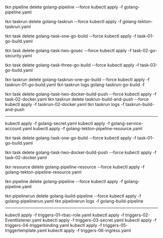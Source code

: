 

tkn pipeline delete golang-pipeline --force
kubectl apply -f golang-pipeline.yaml

tkn taskrun delete golang-taskrun --force
kubectl apply -f golang-tekton-taskrun.yaml

tkn task delete golang-task-one-go-build --force
kubectl apply -f task-01-go-build.yaml

tkn task delete golang-task-two-gosec --force
kubectl apply -f task-02-go-security.yaml

tkn task delete golang-task-three-go-build --force
kubectl apply -f task-03-go-build.yaml

tkn taskrun delete golang-taskrun-one-go-build --force
kubectl apply -f taskrun-01-go-build.yaml
tkn taskrun logs golang-taskrun-go-build -f

tkn task delete golang-task-two-docker-build-push --force
kubectl apply -f task-02-docker.yaml
tkn taskrun delete taskrun-build-and-push --force
kubectl apply -f taskrun-02-docker.yaml
tkn taskrun logs -f taskrun-build-and-push


-------------------------------------------------------

kubectl apply -f golang-secret.yaml
kubectl apply -f golang-service-account.yaml
kubectl apply -f golang-tekton-pipeline-resource.yaml

tkn task delete golang-task-one-go-build --force
kubectl apply -f task-01-go-build.yaml

tkn task delete golang-task-two-docker-build-push --force
kubectl apply -f task-02-docker.yaml

tkn resource delete golang-pipeline-resource --force
kubectl apply -f golang-tekton-pipeline-resource.yaml

tkn pipeline delete golang-pipeline --force
kubectl apply -f golang-pipeline.yaml

tkn pipelinerun delete golang-build-pipeline --force
kubectl apply -f golang-pipelinerun.yaml
tkn pipelinerun logs -f golang-build-pipeline



------

kubectl apply -f triggers-01-rbac-role.yaml
kubectl apply -f triggers-02-Eventlistener.yaml
kubectl apply -f triggers-03-secret.yaml
kubectl apply -f triggers-04-triggerbinding.yaml
kubectl apply -f triggers-05-triggertemplate.yaml
kubectl apply -f triggers-06-ingress.yaml





